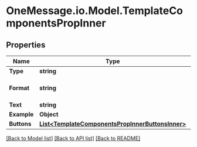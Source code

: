 # OneMessage.io.Model.TemplateComponentsPropInner

## Properties

Name | Type | Description | Notes
------------ | ------------- | ------------- | -------------
**Type** | **string** |  | [optional] 
**Format** | **string** | Only for HEADER type | [optional] 
**Text** | **string** |  | [optional] 
**Example** | **Object** |  | [optional] 
**Buttons** | [**List&lt;TemplateComponentsPropInnerButtonsInner&gt;**](TemplateComponentsPropInnerButtonsInner.md) |  | [optional] 

[[Back to Model list]](../README.md#documentation-for-models) [[Back to API list]](../README.md#documentation-for-api-endpoints) [[Back to README]](../README.md)

